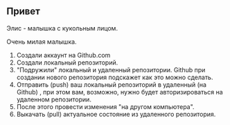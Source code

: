 ## Привет

 Элис - малышка с кукольным лицом.

Очень милая малышка.

 1. Создали аккаунт на  Github.com
 2. Создали локальный репозиторий.
 3. "Подружили" локальный и удаленный репозитории.  Github при создании нового репозитория подскажет как это можно сделать.
 4. Отправить (push) ваш локальный репозиторий в удаленный (на Github) , при этом вам, возможно, нужно будет авторизироваться на удаленном репозитории.
 5. После этого провести изменения "на другом компьютера".
 6. Выкачать (pull) актуальное состояние из удаленного репозитория.
